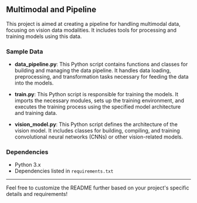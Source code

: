 ## Multimodal and Pipeline

This project is aimed at creating a pipeline for handling multimodal data, focusing on vision data modalities. It includes tools for processing and training models using this data.

### Sample Data

- **data_pipeline.py**: This Python script contains functions and classes for building and managing the data pipeline. It handles data loading, preprocessing, and transformation tasks necessary for feeding the data into the models.

- **train.py**: This Python script is responsible for training the models. It imports the necessary modules, sets up the training environment, and executes the training process using the specified model architecture and training data.

- **vision_model.py**: This Python script defines the architecture of the vision model. It includes classes for building, compiling, and training convolutional neural networks (CNNs) or other vision-related models.


### Dependencies

- Python 3.x
- Dependencies listed in `requirements.txt`

---

Feel free to customize the README further based on your project's specific details and requirements!
